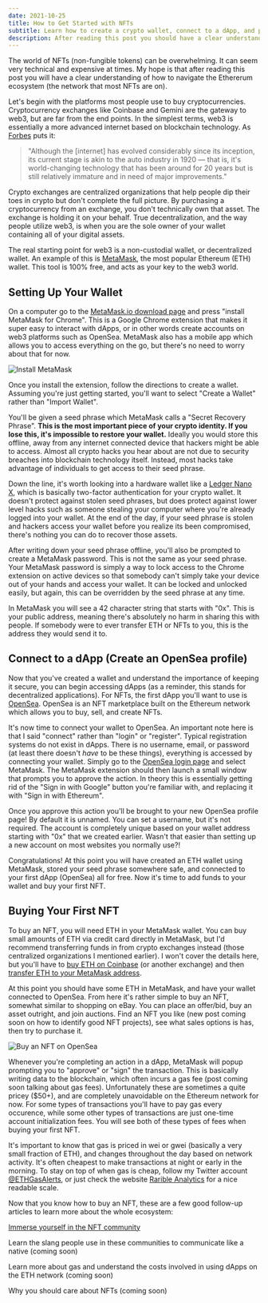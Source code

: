 ```yaml
---
date: 2021-10-25
title: How to Get Started with NFTs
subtitle: Learn how to create a crypto wallet, connect to a dApp, and purchase your first NFT.
description: After reading this post you should have a clear understanding of how to create a crypto wallet and purchase your first NFT.
---
```


The world of NFTs (non-fungible tokens) can be overwhelming. It can seem very technical and expensive at times. My hope is that after reading this post you will have a clear understanding of how to navigate the Ethererum ecosystem (the network that most NFTs are on).

Let's begin with the platforms most people use to buy cryptocurrencies. Cryptocurrency exchanges like Coinbase and Gemini are the gateway to web3, but are far from the end points. In the simplest terms, web3 is essentially a more advanced internet based on blockchain technology. As [Forbes](https://www.forbes.com/sites/forbestechcouncil/2020/01/06/what-is-web-3-0/) puts it:

> "Although the \[internet\] has evolved considerably since its inception, its current stage is akin to the auto industry in 1920 — that is, it's world-changing technology that has been around for 20 years but is still relatively immature and in need of major improvements."

Crypto exchanges are centralized organizations that help people dip their toes in crypto but don't complete the full picture. By purchasing a cryptocurrency from an exchange, you don't technically own that asset. The exchange is holding it on your behalf. True decentralization, and the way people utilize web3, is when you are the sole owner of your wallet containing all of your digital assets.

The real starting point for web3 is a non-custodial wallet, or decentralized wallet. An example of  this is [MetaMask](https://metamask.io/), the most popular Ethereum (ETH) wallet. This tool is 100% free, and acts as your key to the web3 world.

## Setting Up Your Wallet

On a computer go to the [MetaMask.io download page](https://metamask.io/download.html) and press "install MetaMask for Chrome". This is a Google Chrome extension that makes it super easy to interact with dApps, or in other words create accounts on web3 platforms such as OpenSea. MetaMask also has a mobile app which allows you to access everything on the go, but there's no need to worry about that for now.

![Install MetaMask](https://i.ibb.co/9vLmzT3/install-metamask.jpg)

Once you install the extension, follow the directions to create a wallet. Assuming you're just getting started, you'll want to select "Create a Wallet" rather than "Import Wallet". 

You'll be given a seed phrase which MetaMask calls a "Secret Recovery Phrase". **This is the most important piece of your crypto identity. If you lose this, it's impossible to restore your wallet.** Ideally you would store this offline, away from any internet connected device that hackers might be able to access. Almost all crypto hacks you hear about are not due to security breaches into blockchain technology itself. Instead, most hacks take advantage of individuals to get access to their seed phrase.

Down the line, it's worth looking into a hardware wallet like a [Ledger Nano X](https://shop.ledger.com/pages/ledger-nano-x), which is basically two-factor authentication for your crypto wallet. It doesn't protect against stolen seed phrases, but does protect against lower level hacks such as someone stealing your computer where you're already logged into your wallet. At the end of the day, if your seed phrase is stolen and hackers access your wallet before you realize its been compromised, there's nothing you can do to recover those assets.

After writing down your seed phrase offline, you'll also be prompted to create a MetaMask password. This is not the same as your seed phrase. Your MetaMask password is simply a way to lock access to the Chrome extension on active devices so that somebody can't simply take your device out of your hands and access your wallet. It can be locked and unlocked easily, but again, this can be overridden by the seed phrase at any time.

In MetaMask you will see a 42 character string that starts with "0x". This is your public address, meaning there's absolutely no harm in sharing this with people. If somebody were to ever transfer ETH or NFTs to you, this is the address they would send it to. 

## Connect to a dApp (Create an OpenSea profile)

Now that you've created a wallet and understand the importance of keeping it secure, you can begin accessing dApps (as a reminder, this stands for decentralized applications). For NFTs, the first dApp you'll want to use is [OpenSea](https://opensea.io/). OpenSea is an NFT marketplace built on the Ethereum network which allows you to buy, sell, and create NFTs.

It's now time to connect your wallet to OpenSea. An important note here is that I said "connect" rather than "login" or "register". Typical registration systems do not exist in dApps. There is no username, email, or password (at least there doesn't *have* to be these things), everything is accessed by connecting your wallet. Simply go to the [OpenSea login page](https://opensea.io/login) and select MetaMask. The MetaMask extension should then launch a small window that prompts you to approve the action. In theory this is essentially getting rid of the "Sign in with Google" button you're familiar with, and replacing it with "Sign in with Ethereum".

Once you approve this action you'll be brought to your new OpenSea profile page! By default it is unnamed. You can set a username, but it's not required. The account is completely unique based on your wallet address starting with "0x" that we created earlier. Wasn't that easier than setting up a new account on most websites you normally use?!

Congratulations! At this point you will have created an ETH wallet using MetaMask, stored your seed phrase somewhere safe, and connected to your first dApp (OpenSea) all for free. Now it's time to add funds to your wallet and buy your first NFT.

## Buying Your First NFT

To buy an NFT, you will need ETH in your MetaMask wallet. You can buy small amounts of ETH via credit card directly in MetaMask, but I'd recommend transferring funds in from crypto exchanges instead (those centralized organizations I mentioned earlier). I won't cover the details here, but you'll have to [buy ETH on Coinbase](https://www.coinbase.com/buy-ethereum) (or another exchange) and then [transfer ETH to your MetaMask address](https://www.youtube.com/watch?v=9NQgCyOXQlY).

At this point you should have some ETH in MetaMask, and have your wallet connected to OpenSea. From here it's rather simple to buy an NFT, somewhat similar to shopping on eBay. You can place an offer/bid, buy an asset outright, and join auctions. Find an NFT you like (new post coming soon on how to identify good NFT projects), see what sales options is has, then try to purchase it.

![Buy an NFT on OpenSea](https://i.ibb.co/WFMmhWW/buy-nft.jpg)

Whenever you're completing an action in a dApp, MetaMask will popup prompting you to "approve" or "sign" the transaction. This is basically writing data to the blockchain, which often incurs a gas fee (post coming soon talking about gas fees). Unfortunately these are sometimes a quite pricey ($50+), and are completely unavoidable on the Ethereum network for now. For some types of transactions you'll have to pay gas every occurence, while some other types of transactions are just one-time account initialization fees. You will see both of these types of fees when buying your first NFT.

It's important to know that gas is priced in wei or gwei (basically a very small fraction of ETH), and changes throughout the day based on network activity. It's often cheapest to make transactions at night or early in the morning. To stay on top of when gas is cheap, follow my Twitter account [@ETHGasAlerts](https://twitter.com/ETHGasAlerts), or just check the website [Rarible Analytics](https://raribleanalytics.com) for a nice readable scale.

Now that you know how to buy an NFT, these are a few good follow-up articles to learn more about the whole ecosystem:

[Immerse yourself in the NFT community](/blog/nft-community/)

Learn the slang people use in these communities to communicate like a native (coming soon)

Learn more about gas and understand the costs involved in using dApps on the ETH network (coming soon)

Why you should care about NFTs (coming soon)